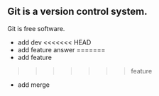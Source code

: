 ﻿## Git is a version control system.
Git is free software.
* add dev
<<<<<<< HEAD
* add feature answer
=======
* add feature
>>>>>>> feature

* add merge
